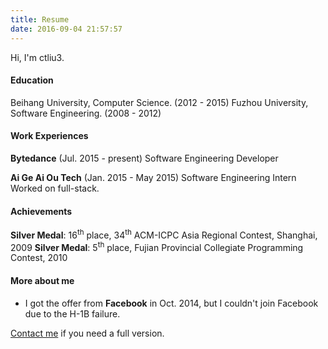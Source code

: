 ```yaml
---
title: Resume
date: 2016-09-04 21:57:57
---
```


Hi, I'm ctliu3.

#### Education
Beihang University, Computer Science. (2012 - 2015)
Fuzhou University, Software Engineering. (2008 - 2012)

#### Work Experiences
**Bytedance** (Jul. 2015 - present)
Software Engineering Developer

**Ai Ge Ai Ou Tech** (Jan. 2015 - May 2015)
Software Engineering Intern
Worked on full-stack.

#### Achievements
**Silver Medal**: 16<sup>th</sup> place, 34<sup>th</sup> ACM-ICPC Asia Regional Contest, Shanghai, 2009
**Silver Medal**: 5<sup>th</sup> place, Fujian Provincial Collegiate Programming Contest, 2010

#### More about me

- I got the offer from **Facebook** in Oct. 2014, but I couldn't join Facebook due to the H-1B failure.

<a href="mailto:lcndn3@gmail.com">Contact me</a> if you need a full version.
